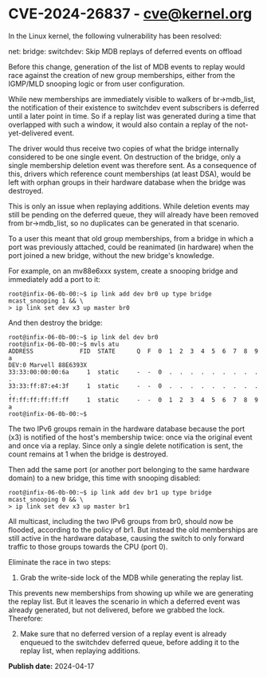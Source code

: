 # CVE-2024-26837 - cve@kernel.org

In the Linux kernel, the following vulnerability has been resolved:

net: bridge: switchdev: Skip MDB replays of deferred events on offload

Before this change, generation of the list of MDB events to replay
would race against the creation of new group memberships, either from
the IGMP/MLD snooping logic or from user configuration.

While new memberships are immediately visible to walkers of
br->mdb_list, the notification of their existence to switchdev event
subscribers is deferred until a later point in time. So if a replay
list was generated during a time that overlapped with such a window,
it would also contain a replay of the not-yet-delivered event.

The driver would thus receive two copies of what the bridge internally
considered to be one single event. On destruction of the bridge, only
a single membership deletion event was therefore sent. As a
consequence of this, drivers which reference count memberships (at
least DSA), would be left with orphan groups in their hardware
database when the bridge was destroyed.

This is only an issue when replaying additions. While deletion events
may still be pending on the deferred queue, they will already have
been removed from br->mdb_list, so no duplicates can be generated in
that scenario.

To a user this meant that old group memberships, from a bridge in
which a port was previously attached, could be reanimated (in
hardware) when the port joined a new bridge, without the new bridge's
knowledge.

For example, on an mv88e6xxx system, create a snooping bridge and
immediately add a port to it:

    root@infix-06-0b-00:~$ ip link add dev br0 up type bridge mcast_snooping 1 && \
    > ip link set dev x3 up master br0

And then destroy the bridge:

    root@infix-06-0b-00:~$ ip link del dev br0
    root@infix-06-0b-00:~$ mvls atu
    ADDRESS             FID  STATE      Q  F  0  1  2  3  4  5  6  7  8  9  a
    DEV:0 Marvell 88E6393X
    33:33:00:00:00:6a     1  static     -  -  0  .  .  .  .  .  .  .  .  .  .
    33:33:ff:87:e4:3f     1  static     -  -  0  .  .  .  .  .  .  .  .  .  .
    ff:ff:ff:ff:ff:ff     1  static     -  -  0  1  2  3  4  5  6  7  8  9  a
    root@infix-06-0b-00:~$

The two IPv6 groups remain in the hardware database because the
port (x3) is notified of the host's membership twice: once via the
original event and once via a replay. Since only a single delete
notification is sent, the count remains at 1 when the bridge is
destroyed.

Then add the same port (or another port belonging to the same hardware
domain) to a new bridge, this time with snooping disabled:

    root@infix-06-0b-00:~$ ip link add dev br1 up type bridge mcast_snooping 0 && \
    > ip link set dev x3 up master br1

All multicast, including the two IPv6 groups from br0, should now be
flooded, according to the policy of br1. But instead the old
memberships are still active in the hardware database, causing the
switch to only forward traffic to those groups towards the CPU (port
0).

Eliminate the race in two steps:

1. Grab the write-side lock of the MDB while generating the replay
   list.

This prevents new memberships from showing up while we are generating
the replay list. But it leaves the scenario in which a deferred event
was already generated, but not delivered, before we grabbed the
lock. Therefore:

2. Make sure that no deferred version of a replay event is already
   enqueued to the switchdev deferred queue, before adding it to the
   replay list, when replaying additions.

**Publish date:** 2024-04-17
